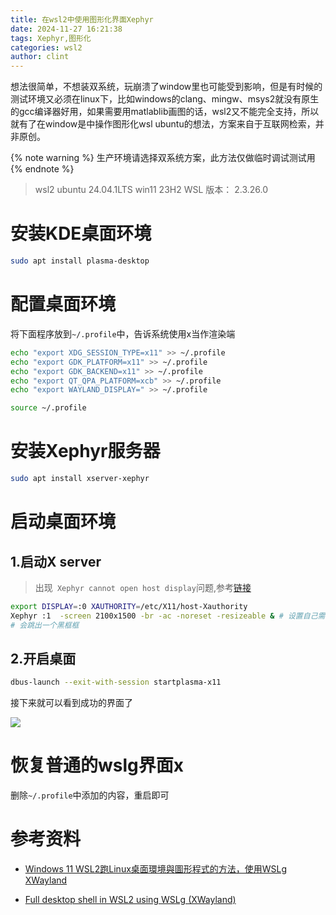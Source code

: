 ```yaml
---
title: 在wsl2中使用图形化界面Xephyr
date: 2024-11-27 16:21:38
tags: Xephyr,图形化
categories: wsl2
author: clint
---
```


想法很简单，不想装双系统，玩崩溃了window里也可能受到影响，但是有时候的测试环境又必须在linux下，比如windows的clang、mingw、msys2就没有原生的gcc编译器好用，如果需要用matlablib画图的话，wsl2又不能完全支持，所以就有了在window是中操作图形化wsl ubuntu的想法，方案来自于互联网检索，并非原创。

{% note warning %}
生产环境请选择双系统方案，此方法仅做临时调试测试用
{% endnote %}


> wsl2 ubuntu 24.04.1LTS
> win11 23H2
> WSL 版本： 2.3.26.0


# 安装KDE桌面环境
```bash
sudo apt install plasma-desktop
```

# 配置桌面环境
将下面程序放到`~/.profile`中，告诉系统使用x当作渲染端
```bash
echo "export XDG_SESSION_TYPE=x11" >> ~/.profile
echo "export GDK_PLATFORM=x11" >> ~/.profile
echo "export GDK_BACKEND=x11" >> ~/.profile
echo "export QT_QPA_PLATFORM=xcb" >> ~/.profile
echo "export WAYLAND_DISPLAY=" >> ~/.profile

source ~/.profile
```

# 安装Xephyr服务器
```bash
sudo apt install xserver-xephyr
```

# 启动桌面环境
## 1.启动X server
> 出现` Xephyr cannot open host display`问题,参考[链接](https://github.com/dnschneid/crouton/issues/18)

```bash
export DISPLAY=:0 XAUTHORITY=/etc/X11/host-Xauthority
Xephyr :1  -screen 2100x1500 -br -ac -noreset -resizeable & # 设置自己需要的分辨率
# 会跳出一个黑框框
```

## 2.开启桌面
```bash
dbus-launch --exit-with-session startplasma-x11
```
接下来就可以看到成功的界面了

![](images/Xephyr.png)
# 恢复普通的wslg界面x
删除`~/.profile`中添加的内容，重启即可


# 参考资料
- [Windows 11 WSL2跑Linux桌面環境與圖形程式的方法，使用WSLg XWayland](https://ivonblog.com/posts/run-linux-desktop-on-wsl)

- [Full desktop shell in WSL2 using WSLg (XWayland)](https://gist.github.com/tdcosta100/e28636c216515ca88d1f2e7a2e188912#file-wsl2guiwslg-xwayland-en-md)
